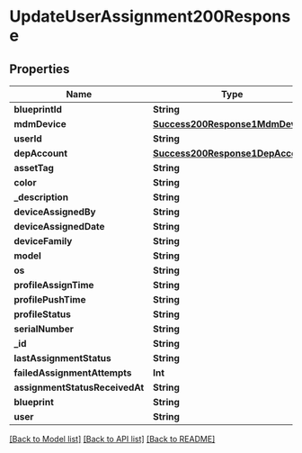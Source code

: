 # UpdateUserAssignment200Response

## Properties
Name | Type | Description | Notes
------------ | ------------- | ------------- | -------------
**blueprintId** | **String** |  | [optional] 
**mdmDevice** | [**Success200Response1MdmDevice**](Success200Response1MdmDevice.md) |  | [optional] 
**userId** | **String** |  | [optional] 
**depAccount** | [**Success200Response1DepAccount**](Success200Response1DepAccount.md) |  | [optional] 
**assetTag** | **String** |  | [optional] 
**color** | **String** |  | [optional] 
**_description** | **String** |  | [optional] 
**deviceAssignedBy** | **String** |  | [optional] 
**deviceAssignedDate** | **String** |  | [optional] 
**deviceFamily** | **String** |  | [optional] 
**model** | **String** |  | [optional] 
**os** | **String** |  | [optional] 
**profileAssignTime** | **String** |  | [optional] 
**profilePushTime** | **String** |  | [optional] 
**profileStatus** | **String** |  | [optional] 
**serialNumber** | **String** |  | [optional] 
**_id** | **String** |  | [optional] 
**lastAssignmentStatus** | **String** |  | [optional] 
**failedAssignmentAttempts** | **Int** |  | [optional] 
**assignmentStatusReceivedAt** | **String** |  | [optional] 
**blueprint** | **String** |  | [optional] 
**user** | **String** |  | [optional] 

[[Back to Model list]](../README.md#documentation-for-models) [[Back to API list]](../README.md#documentation-for-api-endpoints) [[Back to README]](../README.md)



